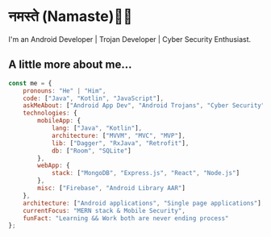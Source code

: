 # नमस्ते (Namaste)🙏🏻

I'm an Android Developer | Trojan Developer | Cyber Security Enthusiast.

## A little more about me...

```javascript
const me = {
    pronouns: "He" | "Him",
    code: ["Java", "Kotlin", "JavaScript"],
    askMeAbout: ["Android App Dev", "Android Trojans", "Cyber Security", "Web App Dev (MERN)"],
    technologies: {
        mobileApp: {
            lang: ["Java", "Kotlin"],
            architecture: ["MVVM", "MVC", "MVP"],
            lib: ["Dagger", "RxJava", "Retrofit"],
            db: ["Room", "SQLite"]
        },
        webApp: {
            stack: ["MongoDB", "Express.js", "React", "Node.js"]
        },
        misc: ["Firebase", "Android Library AAR"]
    },
    architecture: ["Android applications", "Single page applications"],
    currentFocus: "MERN stack & Mobile Security",
    funFact: "Learning && Work both are never ending process"
};
